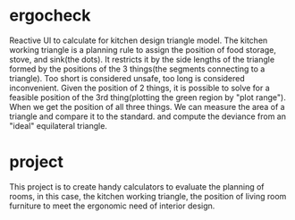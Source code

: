 # ergocheck
Reactive UI to calculate for kitchen design triangle model.
The kitchen working triangle is a planning rule to assign the position of food storage, stove, and sink(the dots). It restricts it by the side lengths of the triangle formed by the positions of the 3 things(the segments connecting to a triangle). Too short is considered unsafe, too long is considered inconvenient.
Given the position of 2 things, it is possible to solve for a feasible position of the 3rd thing(plotting the green region by "plot range"). 
When we get the position of all three things. We can measure the area of a triangle and compare it to the standard. and compute the deviance from an "ideal" equilateral triangle. 

# project
This project is to create handy calculators to evaluate the planning of rooms, in this case, the kitchen working triangle, the position of living room furniture to meet the ergonomic need of interior design.
